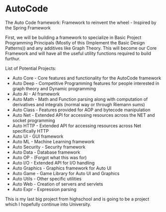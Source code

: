 # AutoCode
The Auto Code framework: Framework to reinvent the wheel - Inspired by the Spring Framework

First, we will be building a framework to specialize in Basic Project Programming Principals (Mostly of this (Implement the Basic Design Patterns)) and any additives like Graph Theory. This will become our Core Framework and will have all the useful utility functions required to build furthur.

List of Potential Projects:
 - Auto Core - Core features and functionality for the AutoCode framework
 - Auto Deep - Competitive Programming features for people interested in graph theory and Dynamic programming
 - Auto AI - AI framework
 - Auto Math - Math and Function parsing along with computation of derivatives and integrals (normal way or through Riemann sums)
 - Auto Class - Features provided for AOP and bytecode manipulation
 - Auto Net - Extended API for accessing resources across the NET and socket programming
 - Auto HTTP - Extended API for accessing resources across Net specifically HTTP
 - Auto UI - GUI framework
 - Auto ML - Machine Learning framework
 - Auto Security - Security framework
 - Auto Data - Database framework
 - Auto OP - (Forgot what this was for)
 - Auto I/O - Extended API for I/O handling
 - Auto Graphics - Graphics framework for Auto UI
 - Auto Game - Game Library for Auto UI and Graphics
 - Auto Utils - Other specific utilities
 - Auto Web - Creation of servers and servlets
 - Auto Expr - Expression parsing
 
 
This is my last big project from highschool and is going to be a project which I hopefully continue into University.
